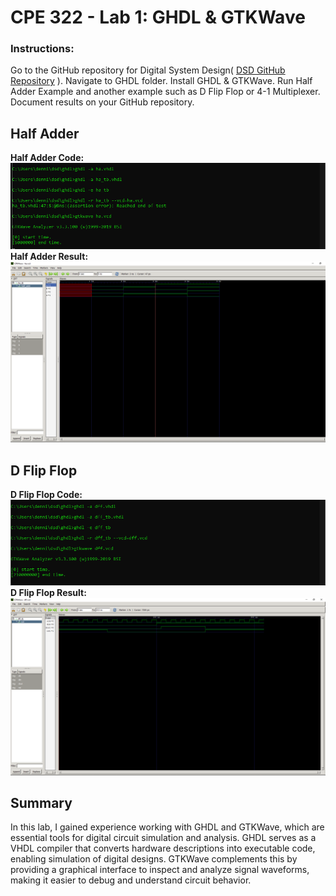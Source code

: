 # CPE 322 - Lab 1: GHDL & GTKWave
### Instructions:
Go to the GitHub repository for Digital System Design( 
[DSD GitHub Repository](https://github.com/kevinwlu/dsd.git)
). Navigate to GHDL folder. Install GHDL & GTKWave. Run Half Adder Example and another example such as D Flip Flop or 4-1 Multiplexer. 
Document results on your GitHub repository. 

## Half Adder
**Half Adder Code:**
![Half Adder Code](https://github.com/Dennis3204/CPE-322/blob/main/Labs/Lab%201/HalfAdderCode.png)
**Half Adder Result:**
![Half Adder Results](https://github.com/Dennis3204/CPE-322/blob/main/Labs/Lab%201/Half%20Adder%20Result.png)



## D Flip Flop
**D Flip Flop Code:**
![D Flip Flop Code](https://github.com/Dennis3204/CPE-322/blob/main/Labs/Lab%201/DflipflopCode.png)
**D Flip Flop Result:**
![D Flip Flop Result](https://github.com/Dennis3204/CPE-322/blob/main/Labs/Lab%201/DflipflopResult.png)


## Summary 
In this lab, I gained experience working with GHDL and GTKWave, which are essential tools for digital circuit simulation and analysis. GHDL serves as a VHDL compiler that converts hardware descriptions into executable code, enabling simulation of digital designs. GTKWave complements this by providing a graphical interface to inspect and analyze signal waveforms, making it easier to debug and understand circuit behavior.
